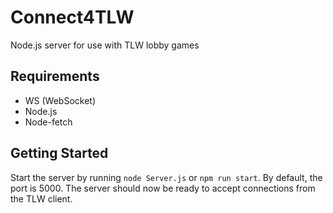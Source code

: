 # Connect4TLW

Node.js server for use with TLW lobby games

## Requirements

* WS (WebSocket)
* Node.js
* Node-fetch

## Getting Started

Start the server by running `node Server.js` or `npm run start`. By default, the port is 5000. The server should now be ready to accept connections from the TLW client.